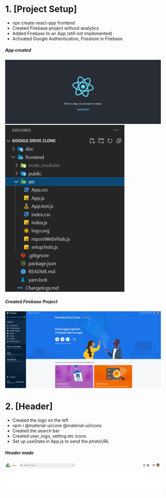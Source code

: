 # 1. [Project Setup]

- npx create-react-app frontend
- Created Firebase project without analytics
- Added Firebase to an App (still not implemented)
- Activated Google Authentication, Firestore in Firebase

##### _App created_

![App created 1/2](/doc/photos/1_1_1.PNG)<br/>
![App created 2/2](/doc/photos/1_1_2.PNG)<br/>

##### _Created Firebase Project_

![App created 1/2](/doc/photos/1_2.PNG)<br/>

# 2. [Header]

- Created the logo on the left
- npm i @material-ui/core @material-ui/icons
- Created the search bar
- Created user_logo, setting etc icons
- Set up useState in App.js to send the photoURL

##### _Header made_

![Header made](/doc/photos/2.PNG)<br/>
